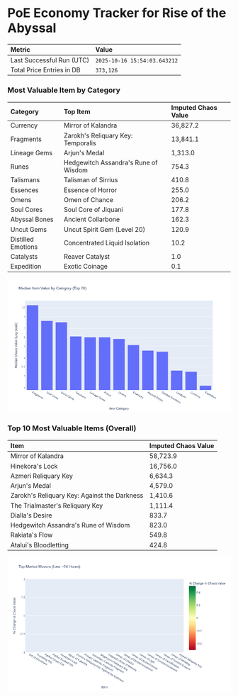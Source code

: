 # PoE Economy Tracker for Rise of the Abyssal

<!-- START_MAINTENANCE -->
| Metric | Value |
|:---|:---|
| Last Successful Run (UTC) | `2025-10-16 15:54:03.643212` |
| Total Price Entries in DB | `373,126` |

<!-- END_MAINTENANCE -->

<!-- START_DATAFRAME_DEBUG -->
<!-- END_DATAFRAME_DEBUG -->

<!-- START_CATEGORY_ANALYSIS -->
### Most Valuable Item by Category
| Category | Top Item | Imputed Chaos Value |
| :--- | :--- | :--- |
| Currency | Mirror of Kalandra | 36,827.2 |
| Fragments | Zarokh's Reliquary Key: Temporalis | 13,841.1 |
| Lineage Gems | Arjun's Medal | 1,313.0 |
| Runes | Hedgewitch Assandra's Rune of Wisdom | 754.3 |
| Talismans | Talisman of Sirrius | 410.8 |
| Essences | Essence of Horror | 255.0 |
| Omens | Omen of Chance | 206.2 |
| Soul Cores | Soul Core of Jiquani | 177.8 |
| Abyssal Bones | Ancient Collarbone | 162.3 |
| Uncut Gems | Uncut Spirit Gem (Level 20) | 120.9 |
| Distilled Emotions | Concentrated Liquid Isolation | 10.2 |
| Catalysts | Reaver Catalyst | 1.0 |
| Expedition | Exotic Coinage | 0.1 |


![Category Analysis Chart](charts/category_analysis.png)
<!-- END_ANALYSIS -->

<!-- START_ANALYSIS -->
### Top 10 Most Valuable Items (Overall)
| Item | Imputed Chaos Value |
| :--- | :--- |
| Mirror of Kalandra | 58,723.9 |
| Hinekora's Lock | 16,756.0 |
| Azmeri Reliquary Key | 6,634.3 |
| Arjun's Medal | 4,579.0 |
| Zarokh's Reliquary Key: Against the Darkness | 1,410.6 |
| The Trialmaster's Reliquary Key | 1,111.4 |
| Dialla's Desire | 833.7 |
| Hedgewitch Assandra's Rune of Wisdom | 823.0 |
| Rakiata's Flow | 549.8 |
| Atalui's Bloodletting | 424.8 |


![Market Movers Chart](charts/market_movers.png)
<!-- END_ANALYSIS -->
